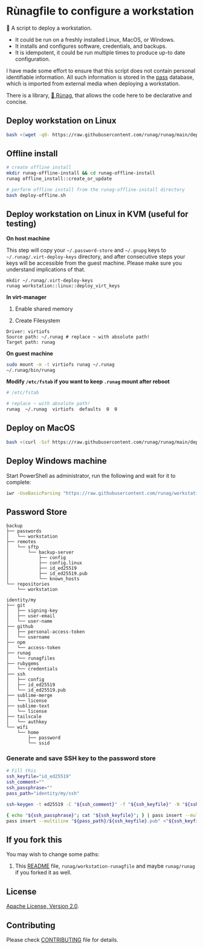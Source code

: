 <!--
Copyright 2012-2024 Rùnag project contributors

Licensed under the Apache License, Version 2.0 (the "License");
you may not use this file except in compliance with the License.
You may obtain a copy of the License at

    http://www.apache.org/licenses/LICENSE-2.0

Unless required by applicable law or agreed to in writing, software
distributed under the License is distributed on an "AS IS" BASIS,
WITHOUT WARRANTIES OR CONDITIONS OF ANY KIND, either express or implied.
See the License for the specific language governing permissions and
limitations under the License.
-->

# Rùnagfile to configure a workstation

🧡 A script to deploy a workstation.

* It could be run on a freshly installed Linux, MacOS, or Windows.
* It installs and configures software, credentials, and backups.
* It is idempotent, it could be run multiple times to produce up-to date configuration.

I have made some effort to ensure that this script does not contain personal identifiable information. All such information is stored in the [pass](https://www.passwordstore.org/) database, which is imported from external media when deploying a workstation.

There is a library, [💜 Rùnag](https://github.com/runag/runag), that allows the code here to be declarative and concise.

## Deploy workstation on Linux

```sh
bash <(wget -qO- https://raw.githubusercontent.com/runag/runag/main/deploy.sh) add runag/workstation-runagfile run
```

## Offline install

```sh
# create offline install
mkdir runag-offline-install && cd runag-offline-install
runag offline_install::create_or_update

# perform offline install from the runag-offline-install directory
bash deploy-offline.sh
```

## Deploy workstation on Linux in KVM (useful for testing)

**On host machine**

This step will copy your `~/.password-store` and `~/.gnupg` keys to `~/.runag/.virt-deploy-keys` directory, and after consecutive steps your keys will be accessible from the guest machine. Please make sure you understand implications of that.

```
mkdir ~/.runag/.virt-deploy-keys
runag workstation::linux::deploy_virt_keys
```

**In virt-manager**

1. Enable shared memory

2. Create Filesystem

```
Driver: virtiofs
Source path: ~/.runag # replace ~ with absolute path!
Target path: runag
```

**On guest machine**

```sh
sudo mount -m -t virtiofs runag ~/.runag
~/.runag/bin/runag
```

**Modify `/etc/fstab` if you want to keep `.runag` mount after reboot**

```sh
# /etc/fstab

# replace ~ with absolute path!
runag  ~/.runag  virtiofs  defaults  0  0
```

## Deploy on MacOS 

```sh
bash <(curl -Ssf https://raw.githubusercontent.com/runag/runag/main/deploy.sh) add runag/workstation-runagfile
```


## Deploy Windows machine

Start PowerShell as administrator, run the following and wait for it to complete:

```sh
iwr -UseBasicParsing "https://raw.githubusercontent.com/runag/workstation-runagfile/main/deploy.ps1" | iex
```


## Password Store

```
backup
├── passwords
│   └── workstation
├── remotes
│   └── sftp
│       └── backup-server
│           ├── config
│           ├── config.linux
│           ├── id_ed25519
│           ├── id_ed25519.pub
│           └── known_hosts
└── repositories
    └── workstation

identity/my
├── git
│   ├── signing-key
│   ├── user-email
│   └── user-name
├── github
│   ├── personal-access-token
│   └── username
├── npm
│   └── access-token
├── runag
│   └── runagfiles
├── rubygems
│   └── credentials
├── ssh
│   ├── config
│   ├── id_ed25519
│   └── id_ed25519.pub
├── sublime-merge
│   └── license
├── sublime-text
│   └── license
├── tailscale
│   └── authkey
└── wifi
    └── home
        ├── password
        └── ssid
```

### Generate and save SSH key to the password store

```sh
# Fill this
ssh_keyfile="id_ed25519"
ssh_comment=""
ssh_passphrase=""
pass_path="identity/my/ssh"

ssh-keygen -t ed25519 -C "${ssh_comment}" -f "${ssh_keyfile}" -N "${ssh_passphrase}"

{ echo "${ssh_passphrase}"; cat "${ssh_keyfile}"; } | pass insert --multiline "${pass_path}/${ssh_keyfile}"
pass insert --multiline "${pass_path}/${ssh_keyfile}.pub" <"${ssh_keyfile}.pub"
```

## If you fork this

You may wish to change some paths:

1. This [README](README.md) file, `runag/workstation-runagfile` and maybe `runag/runag` if you forked it as well.

## License

[Apache License, Version 2.0](LICENSE).

## Contributing

Please check [CONTRIBUTING](CONTRIBUTING.md) file for details.
